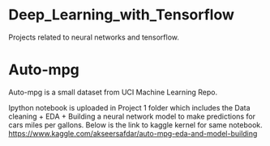 # Deep_Learning_with_Tensorflow


Projects related to neural networks and tensorflow. 


# Auto-mpg 

Auto-mpg is a small dataset from UCI Machine Learning Repo. 

Ipython notebook is uploaded in Project 1 folder which includes the Data cleaning + EDA + Building a neural network model to make predictions for cars miles per gallons. 
Below is the link to kaggle kernel for same notebook. 
https://www.kaggle.com/akseersafdar/auto-mpg-eda-and-model-building



